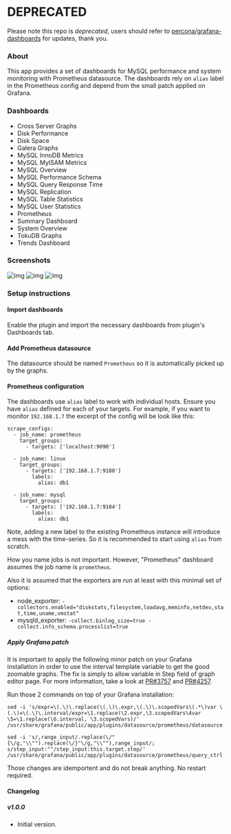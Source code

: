 # DEPRECATED

Please note this repo is _*deprecated*_, users should refer to [percona/grafana-dashboards](https://github.com/percona/grafana-dashboards/) for updates, thank you.



### About

This app provides a set of dashboards for MySQL performance and system monitoring with Prometheus datasource.
The dashboards rely on `alias` label in the Prometheus config and depend from the small patch applied on Grafana.

### Dashboards

 * Cross Server Graphs
 * Disk Performance
 * Disk Space
 * Galera Graphs
 * MySQL InnoDB Metrics
 * MySQL MyISAM Metrics
 * MySQL Overview
 * MySQL Performance Schema
 * MySQL Query Response Time
 * MySQL Replication
 * MySQL Table Statistics
 * MySQL User Statistics
 * Prometheus
 * Summary Dashboard
 * System Overview
 * TokuDB Graphs
 * Trends Dashboard

### Screenshots

![img](https://raw.githubusercontent.com/percona/grafana-dashboards/master/assets/sample2.png)
![img](https://raw.githubusercontent.com/percona/grafana-dashboards/master/assets/sample5.png)
![img](https://raw.githubusercontent.com/percona/grafana-dashboards/master/assets/sample6.png)

### Setup instructions

#### Import dashboards

Enable the plugin and import the necessary dashboards from plugin's Dashboards tab.

#### Add Prometheus datasource

The datasource should be named `Prometheus` so it is automatically picked up by the graphs.

#### Prometheus configuration

The dashboards use `alias` label to work with individual hosts.
Ensure you have `alias` defined for each of your targets.
For example, if you want to monitor `192.168.1.7` the excerpt of the config will be look like this:

    scrape_configs:
      - job_name: prometheus
        target_groups:
          - targets: ['localhost:9090']

      - job_name: linux
        target_groups:
          - targets: ['192.168.1.7:9100']
            labels:
              alias: db1

      - job_name: mysql
        target_groups:
          - targets: ['192.168.1.7:9104']
            labels:
              alias: db1

Note, adding a new label to the existing Prometheus instance will introduce a mess with the time-series.
So it is recommended to start using `alias` from scratch.

How you name jobs is not important. However, "Prometheus" dashboard assumes the job name is `prometheus`.

Also it is assumed that the exporters are run at least with this minimal set of options:

 * node_exporter: `-collectors.enabled="diskstats,filesystem,loadavg,meminfo,netdev,stat,time,uname,vmstat"`
 * mysqld_exporter: `-collect.binlog_size=true -collect.info_schema.processlist=true`

##### Apply Grafana patch

It is important to apply the following minor patch on your Grafana installation in order to use the interval template variable to get the good zoomable graphs. The fix is simply to allow variable in Step field of graph editor page. For more information, take a look at [PR#3757](https://github.com/grafana/grafana/pull/3757) and [PR#4257](https://github.com/grafana/grafana/pull/4257).

Run those 2 commands on top of your Grafana installation:

    sed -i 's/expr=\(.\)\.replace(\(.\)\.expr,\(.\)\.scopedVars\(.*\)var \(.\)=\(.\)\.interval/expr=\1.replace(\2.expr,\3.scopedVars\4var \5=\1.replace(\6.interval, \3.scopedVars)/' /usr/share/grafana/public/app/plugins/datasource/prometheus/datasource.js

    sed -i 's/,range_input/.replace(\/"{\/g,"\\"").replace(\/}"\/g,"\\""),range_input/; s/step_input:""/step_input:this.target.step/' /usr/share/grafana/public/app/plugins/datasource/prometheus/query_ctrl.js

Those changes are idemportent and do not break anything. No restart required.

#### Changelog

##### v1.0.0
- Initial version.
